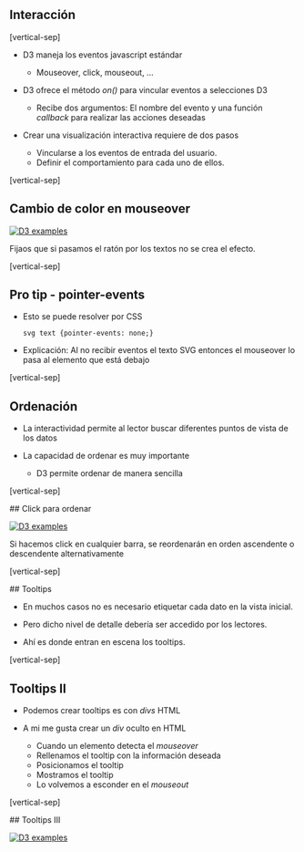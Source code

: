 ## Interacción

[vertical-sep]

* D3 maneja los eventos javascript estándar
    * Mouseover, click, mouseout, ...

* D3 ofrece el método _on()_ para vincular eventos a selecciones D3
    * Recibe dos argumentos: El nombre del evento y una función _callback_ para realizar las acciones deseadas

* Crear una visualización interactiva requiere de dos pasos
    * Vincularse a los eventos de entrada del usuario.
    * Definir el comportamiento para cada uno de ellos.

[vertical-sep]

## Cambio de color en mouseover

<a target="_blank" href="http://blockbuilder.org/jjelosua/0a35a22e85371bebb7ba">
    <img alt="D3 examples" class="img_70" data-src="images/interactivity_01_example.jpg"></img>
</a>

Fijaos que si pasamos el ratón por los textos no se crea el efecto.
<!-- .element: class="sm_note_med" -->

[vertical-sep]

## Pro tip - pointer-events

* Esto se puede resolver por CSS

    ```
    svg text {pointer-events: none;}
    ```

* Explicación: Al no recibir eventos el texto SVG entonces el mouseover lo pasa al elemento que está debajo
<!-- .element: class="sm_note_med" --> 

[vertical-sep]

## Ordenación

* La interactividad permite al lector buscar diferentes puntos de vista de los datos

* La capacidad de ordenar es muy importante
    * D3 permite ordenar de manera sencilla

[vertical-sep]

## Click para ordenar

<a target="_blank" href="http://blockbuilder.org/jjelosua/1cea913412fc46e99aef">
    <img alt="D3 examples" class="img_70" data-src="images/interactivity_02_example.jpg"></img>
</a>

Si hacemos click en cualquier barra, se reordenarán en orden ascendente o descendente alternativamente
<!-- .element: class="sm_note_med" -->

[vertical-sep]

## Tooltips

* En muchos casos no es necesario etiquetar cada dato en la vista inicial.

* Pero dicho nivel de detalle debería ser accedido por los lectores.

* Ahí es donde entran en escena los tooltips.

[vertical-sep]

## Tooltips II

* Podemos crear tooltips es con _divs_ HTML

* A mi me gusta crear un _div_ oculto en HTML
    * Cuando un elemento detecta el _mouseover_
    * Rellenamos el tooltip con la información deseada
    * Posicionamos el tooltip
    * Mostramos el tooltip
    * Lo volvemos a esconder en el _mouseout_

[vertical-sep]

## Tooltips III

<a target="_blank" href="http://blockbuilder.org/jjelosua/9c10c82154508fb4ce96">
    <img alt="D3 examples" class="img_70" data-src="images/interactivity_03_example.jpg"></img>
</a>